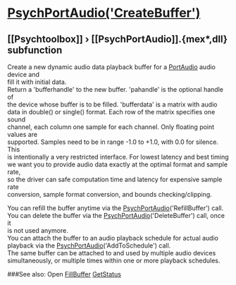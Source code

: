 # [PsychPortAudio('CreateBuffer')](PsychPortAudio-CreateBuffer) 
## [[Psychtoolbox]] &#8250; [[PsychPortAudio]].{mex*,dll} subfunction


Create a new dynamic audio data playback buffer for a [PortAudio](PortAudio) audio device and  
fill it with initial data.  
Return a 'bufferhandle' to the new buffer. 'pahandle' is the optional handle of  
the device whose buffer is to be filled. 'bufferdata' is a matrix with audio  
data in double() or single() format. Each row of the matrix specifies one sound  
channel, each column one sample for each channel. Only floating point values are  
supported. Samples need to be in range -1.0 to +1.0, with 0.0 for silence. This  
is intentionally a very restricted interface. For lowest latency and best timing  
we want you to provide audio data exactly at the optimal format and sample rate,  
so the driver can safe computation time and latency for expensive sample rate  
conversion, sample format conversion, and bounds checking/clipping.  
  
You can refill the buffer anytime via the [PsychPortAudio](PsychPortAudio)('RefillBuffer') call.  
You can delete the buffer via the [PsychPortAudio](PsychPortAudio)('DeleteBuffer') call, once it  
is not used anymore.   
You can attach the buffer to an audio playback schedule for actual audio  
playback via the [PsychPortAudio](PsychPortAudio)('AddToSchedule') call.  
The same buffer can be attached to and used by multiple audio devices  
simultaneously, or multiple times within one or more playback schedules.   


###See also:
Open [FillBuffer](PsychPortAudio-FillBuffer) [GetStatus](PsychPortAudio-GetStatus) 
